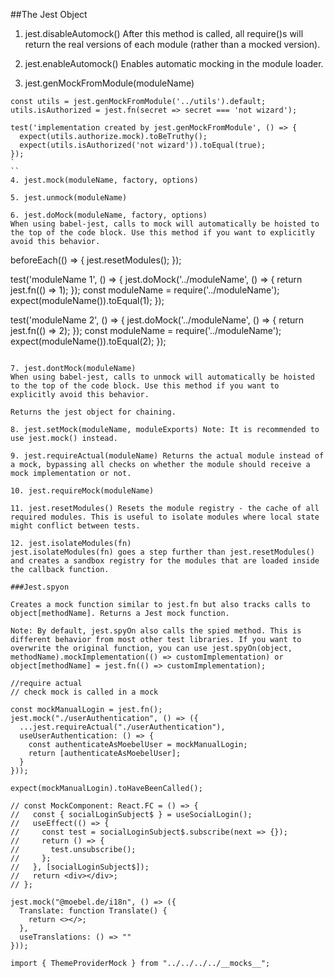 ##The Jest Object

1. jest.disableAutomock() After this method is called, all require()s will return the real versions of each module (rather than a mocked version).

2. jest.enableAutomock() Enables automatic mocking in the module loader.

3. jest.genMockFromModule(moduleName)

```
const utils = jest.genMockFromModule('../utils').default;
utils.isAuthorized = jest.fn(secret => secret === 'not wizard');

test('implementation created by jest.genMockFromModule', () => {
  expect(utils.authorize.mock).toBeTruthy();
  expect(utils.isAuthorized('not wizard')).toEqual(true);
});
`
``
4. jest.mock(moduleName, factory, options)

5. jest.unmock(moduleName)

6. jest.doMock(moduleName, factory, options)
When using babel-jest, calls to mock will automatically be hoisted to the top of the code block. Use this method if you want to explicitly avoid this behavior.
```

beforeEach(() => {
jest.resetModules();
});

test('moduleName 1', () => {
jest.doMock('../moduleName', () => {
return jest.fn(() => 1);
});
const moduleName = require('../moduleName');
expect(moduleName()).toEqual(1);
});

test('moduleName 2', () => {
jest.doMock('../moduleName', () => {
return jest.fn(() => 2);
});
const moduleName = require('../moduleName');
expect(moduleName()).toEqual(2);
});

```

7. jest.dontMock(moduleName)
When using babel-jest, calls to unmock will automatically be hoisted to the top of the code block. Use this method if you want to explicitly avoid this behavior.

Returns the jest object for chaining.

8. jest.setMock(moduleName, moduleExports) Note: It is recommended to use jest.mock() instead.

9. jest.requireActual(moduleName) Returns the actual module instead of a mock, bypassing all checks on whether the module should receive a mock implementation or not.

10. jest.requireMock(moduleName)

11. jest.resetModules() Resets the module registry - the cache of all required modules. This is useful to isolate modules where local state might conflict between tests.

12. jest.isolateModules(fn)
jest.isolateModules(fn) goes a step further than jest.resetModules() and creates a sandbox registry for the modules that are loaded inside the callback function.

###Jest.spyon

Creates a mock function similar to jest.fn but also tracks calls to object[methodName]. Returns a Jest mock function.

Note: By default, jest.spyOn also calls the spied method. This is different behavior from most other test libraries. If you want to overwrite the original function, you can use jest.spyOn(object, methodName).mockImplementation(() => customImplementation) or object[methodName] = jest.fn(() => customImplementation);

//require actual
// check mock is called in a mock

const mockManualLogin = jest.fn();
jest.mock("./userAuthentication", () => ({
  ...jest.requireActual("./userAuthentication"),
  useUserAuthentication: () => {
    const authenticateAsMoebelUser = mockManualLogin;
    return [authenticateAsMoebelUser];
  }
}));

expect(mockManualLogin).toHaveBeenCalled();

// const MockComponent: React.FC = () => {
//   const { socialLoginSubject$ } = useSocialLogin();
//   useEffect(() => {
//     const test = socialLoginSubject$.subscribe(next => {});
//     return () => {
//       test.unsubscribe();
//     };
//   }, [socialLoginSubject$]);
//   return <div></div>;
// };

jest.mock("@moebel.de/i18n", () => ({
  Translate: function Translate() {
    return <></>;
  },
  useTranslations: () => ""
}));

import { ThemeProviderMock } from "../../../../__mocks__";
```
